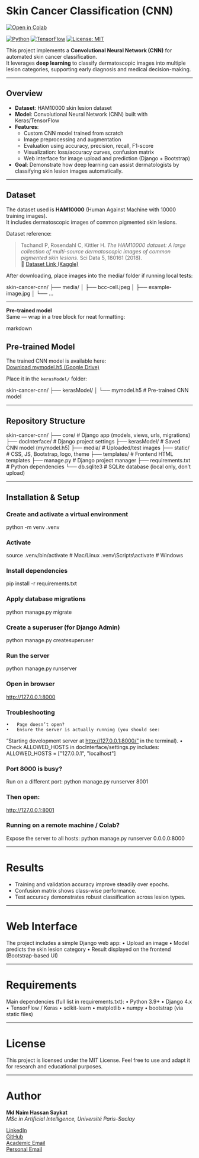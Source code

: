 # Skin Cancer Classification (CNN)

[![Open in Colab](https://colab.research.google.com/assets/colab-badge.svg)](https://colab.research.google.com/github/md-naim-hassan-saykat/skin-cancer-cnn/blob/main/BachelorThesis/skin-cancer.ipynb)

[![Python](https://img.shields.io/badge/Python-3.9%2B-blue)](https://www.python.org/downloads/release/python-390/)
[![TensorFlow](https://img.shields.io/badge/TensorFlow-2.x-orange)](https://www.tensorflow.org/)
[![License: MIT](https://img.shields.io/badge/License-MIT-green.svg)](LICENSE)

This project implements a **Convolutional Neural Network (CNN)** for automated skin cancer classification.  
It leverages **deep learning** to classify dermatoscopic images into multiple lesion categories, supporting early diagnosis and medical decision-making.

---

## Overview
- **Dataset**: HAM10000 skin lesion dataset  
- **Model**: Convolutional Neural Network (CNN) built with Keras/TensorFlow  
- **Features**:
  - Custom CNN model trained from scratch
  - Image preprocessing and augmentation
  - Evaluation using accuracy, precision, recall, F1-score
  - Visualization: loss/accuracy curves, confusion matrix 
  - Web interface for image upload and prediction (Django + Bootstrap)
- **Goal**: Demonstrate how deep learning can assist dermatologists by classifying skin lesion images automatically.

---

## Dataset
The dataset used is **HAM10000** (Human Against Machine with 10000 training images).  
It includes dermatoscopic images of common pigmented skin lesions.

Dataset reference:  
> Tschandl P, Rosendahl C, Kittler H. *The HAM10000 dataset: A large collection of multi-source dermatoscopic images of common pigmented skin lesions*. Sci Data 5, 180161 (2018).  
🔗 [Dataset Link (Kaggle)](https://www.kaggle.com/kmader/skin-cancer-mnist-ham10000)

After downloading, place images into the media/ folder if running local tests:

skin-cancer-cnn/
├── media/
│   ├── bcc-cell.jpeg
│   ├── example-image.jpg
│   └── …

---

**Pre-trained model**  
Same — wrap in a tree block for neat formatting:

markdown
## Pre-trained Model
The trained CNN model is available here:  
[Download mymodel.h5 (Google Drive)](https://drive.google.com/drive/u/2/folders/1MG7tE-8BslsMz34m-EtOGDHvOdXGjrbB)

Place it in the `kerasModel/` folder:

skin-cancer-cnn/
├── kerasModel/
│   └── mymodel.h5   # Pre-trained CNN model

---

## Repository Structure
skin-cancer-cnn/
├── core/                 # Django app (models, views, urls, migrations)
├── docInterface/         # Django project settings
├── kerasModel/           # Saved CNN model (mymodel.h5)
├── media/                # Uploaded/test images
├── static/               # CSS, JS, Bootstrap, logo, theme
├── templates/            # Frontend HTML templates
├── manage.py             # Django project manager
├── requirements.txt      # Python dependencies
└── db.sqlite3            # SQLite database (local only, don’t upload)

---

## Installation & Setup

### Create and activate a virtual environment
python -m venv .venv
### Activate
source .venv/bin/activate        # Mac/Linux
.venv\Scripts\activate           # Windows

### Install dependencies
pip install -r requirements.txt

### Apply database migrations
python manage.py migrate

### Create a superuser (for Django Admin)
python manage.py createsuperuser

### Run the server
python manage.py runserver

### Open in browser
http://127.0.0.1:8000

### Troubleshooting
	•	Page doesn’t open?
	•	Ensure the server is actually running (you should see:
“Starting development server at http://127.0.0.1:8000/” in the terminal).
	•	Check ALLOWED_HOSTS in docInterface/settings.py includes:
ALLOWED_HOSTS = ["127.0.0.1", "localhost"]

### Port 8000 is busy?
Run on a different port:
python manage.py runserver 8001

### Then open:
http://127.0.0.1:8001

### Running on a remote machine / Colab?
Expose the server to all hosts:
python manage.py runserver 0.0.0.0:8000

---

# Results

- Training and validation accuracy improve steadily over epochs.
- Confusion matrix shows class-wise performance.
- Test accuracy demonstrates robust classification across lesion types.

 ---

# Web Interface
The project includes a simple Django web app:
	•	Upload an image
	•	Model predicts the skin lesion category
	•	Result displayed on the frontend (Bootstrap-based UI)

---

# Requirements
Main dependencies (full list in requirements.txt):
	•	Python 3.9+
	•	Django 4.x
	•	TensorFlow / Keras
	•	scikit-learn
	•	matplotlib
	•	numpy
	•	bootstrap (via static files)

 ---

# License
This project is licensed under the MIT License.
Feel free to use and adapt it for research and educational purposes.

---

# Author

 **Md Naim Hassan Saykat**  
*MSc in Artificial Intelligence, Université Paris-Saclay*  

[LinkedIn](https://www.linkedin.com/in/md-naim-hassan-saykat/)  
[GitHub](https://github.com/md-naim-hassan-saykat)  
[Academic Email](mailto:md-naim-hassan.saykat@universite-paris-saclay.fr)  
[Personal Email](mailto:mdnaimhassansaykat@gmail.com)
